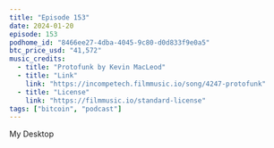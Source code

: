 ```yaml
---
title: "Episode 153"
date: 2024-01-20
episode: 153
podhome_id: "8466ee27-4dba-4045-9c80-d0d833f9e0a5"
btc_price_usd: "41,572"
music_credits:
  - title: "Protofunk by Kevin MacLeod"
  - title: "Link"
    link: "https://incompetech.filmmusic.io/song/4247-protofunk"
  - title: "License"
    link: "https://filmmusic.io/standard-license"
tags: ["bitcoin", "podcast"]
---
```


My Desktop